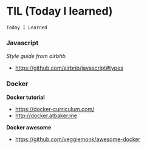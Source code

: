 # TIL (Today I learned)

`
 Today I Learned
`

### Javascript
*Style guide from airbhb*

* https://github.com/airbnb/javascript#types


### Docker
**Docker tutorial**
* https://docker-curriculum.com/
* http://docker.atbaker.me

**Docker awesome**
* https://github.com/veggiemonk/awesome-docker